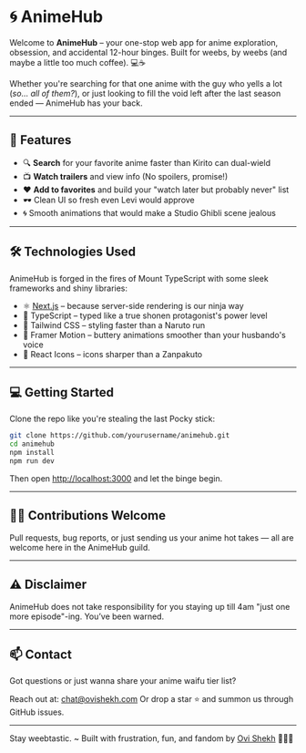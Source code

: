 
# 🌀 AnimeHub

Welcome to **AnimeHub** – your one-stop web app for anime exploration, obsession, and accidental 12-hour binges. Built for weebs, by weebs (and maybe a little too much coffee). 💻☕

Whether you're searching for that one anime with the guy who yells a lot (*so… all of them?*), or just looking to fill the void left after the last season ended — AnimeHub has your back.

---

## 🚀 Features

- 🔍 **Search** for your favorite anime faster than Kirito can dual-wield
- 📺 **Watch trailers** and view info (No spoilers, promise!)
- ❤️ **Add to favorites** and build your "watch later but probably never" list
- 🕶️ Clean UI so fresh even Levi would approve
- 🌀 Smooth animations that would make a Studio Ghibli scene jealous

---

## 🛠️ Technologies Used

AnimeHub is forged in the fires of Mount TypeScript with some sleek frameworks and shiny libraries:

- ⚛️ [Next.js](https://nextjs.org/) – because server-side rendering is our ninja way
- 🔡 TypeScript – typed like a true shonen protagonist's power level
- 🎨 Tailwind CSS – styling faster than a Naruto run
- 💃 Framer Motion – buttery animations smoother than your husbando's voice
- 🌟 React Icons – icons sharper than a Zanpakuto

---

## 💻 Getting Started

Clone the repo like you're stealing the last Pocky stick:

```bash
git clone https://github.com/yourusername/animehub.git
cd animehub
npm install
npm run dev
````

Then open [http://localhost:3000](http://localhost:3000) and let the binge begin.

---

## 🧙‍♂️ Contributions Welcome

Pull requests, bug reports, or just sending us your anime hot takes — all are welcome here in the AnimeHub guild.

---

## ⚠️ Disclaimer

AnimeHub does not take responsibility for you staying up till 4am "just one more episode"-ing. You’ve been warned.

---

## 📫 Contact

Got questions or just wanna share your anime waifu tier list?

Reach out at: [chat@ovishekh.com](mailto:chat@ovishekh.com)
Or drop a star ⭐️ and summon us through GitHub issues.

---

Stay weebtastic.
\~ Built with frustration, fun, and fandom by [Ovi Shekh](https://github.com/ovishkh) 🚀🚀✨

